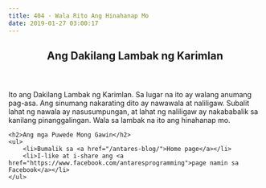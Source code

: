 ```yaml
---
title: 404 · Wala Rito Ang Hinahanap Mo
date: 2019-01-27 03:00:17
---
```

<style>
    .page {
        display: grid;
        align-items: center;
    }

    .page article::before {
        content: '404';
        font-size: 40vw;
        font-weight: 900;
        text-align: center;
        z-index: -1;
        opacity: 0.1;
        position: absolute;
        top: 50%;
        left: 50%;
        transform: translate(-50%, -50%);
    }

    .page article {
        grid-column: 1/2;
        grid-row: 1/2;
        position: relative;
    }

    .page ul,
    .page p {
        font-size: 1.25rem;
        text-indent: 2rem;
        font-family: var(--serif);
        max-width: 60ch;
        margin: 1rem auto;
    }
    .page h2,
    .page h1 {
        font-weight: 900;
        text-align: center;
        padding: 3vmin;
    }

    .page h1 {
        font-size: 6vmin;

    }
</style>

<article>
    <header>
        <h1>Ang Dakilang Lambak ng Karimlan</h1>
    </header>
    <p>Ito ang Dakilang Lambak ng Karimlan. Sa lugar na ito ay walang anumang pag-asa. Ang sinumang nakarating dito ay nawawala at naliligaw. Subalit lahat ng nawala ay nasusumpungan, at lahat ng naliligaw ay nakababalik sa kanilang pinanggalingan. Wala sa lambak na ito ang hinahanap mo.</p>

    <h2>Ang mga Puwede Mong Gawin</h2>
    <ul>
        <li>Bumalik sa <a href="/antares-blog/">Home page</a></li>
        <li>I-like at i-share ang <a href="https://www.facebook.com/antaresprogramming">page namin sa Facebook</a></li>
    </ul>
</article>
